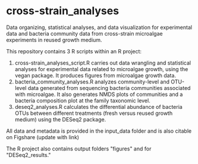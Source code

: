 # cross-strain_analyses

Data organizing, statistical analyses, and data visualization for experimental data and bacteria community data from cross-strain microalgae experiments in reused growth medium.

This repository contains 3 R scripts within an R project:
1) cross-strain_analyses_script.R carries out data wrangling and statistical analyses for experimental data related to microalgae growth, using the vegan package. It produces figures from microalgae growth data. 
2) bacteria_community_analyses.R analyzes community-level and OTU-level data generated from sequencing bacteria communities associated with microalgae. It also generates NMDS plots of communities and a bacteria composition plot at the family taxonomic level.
3) deseq2_analyses.R calculates the differential abundance of bacteria OTUs between different treatments (fresh versus reused growth medium) using the DESeq2 package.

All data and metadata is provided in the input_data folder and is also citable on Figshare (update with link)

The R project also contains output folders "figures" and for "DESeq2_results."
